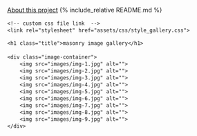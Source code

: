 [About this project](about)
{% include_relative README.md %}

<!DOCTYPE html>
<html lang="en">
<head>
    <meta charset="UTF-8">
    <meta http-equiv="X-UA-Compatible" content="IE=edge">
    <meta name="viewport" content="width=device-width, initial-scale=1.0">
    
    <!-- custom css file link  -->
    <link rel="stylesheet" href="assets/css/style_gallery.css">

</head>
<body>
    
<div class="container">

    <h1 class="title">masonry image gallery</h1>

    <div class="image-container">
        <img src="images/img-1.jpg" alt="">
        <img src="images/img-2.jpg" alt="">
        <img src="images/img-3.jpg" alt="">
        <img src="images/img-4.jpg" alt="">
        <img src="images/img-5.jpg" alt="">
        <img src="images/img-6.jpg" alt="">
        <img src="images/img-7.jpg" alt="">
        <img src="images/img-8.jpg" alt="">
        <img src="images/img-9.jpg" alt="">
    </div>

</div>

</body>
</html>
